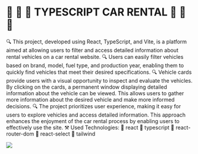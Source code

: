 # 🚗 🚗 🚗 TYPESCRIPT CAR RENTAL 🚗 🚗 🚗

🔍 This project, developed using React, TypeScript, and Vite, is a platform aimed at allowing users to filter and access detailed information about rental vehicles on a car rental website.
🔍 Users can easily filter vehicles based on brand, model, fuel type, and production year, enabling them to quickly find vehicles that meet their desired specifications.
🔍 Vehicle cards provide users with a visual opportunity to inspect and evaluate the vehicles. By clicking on the cards, a permanent window displaying detailed information about the vehicle can be viewed. This allows users to gather more information about the desired vehicle and make more informed decisions.
🔍 The project prioritizes user experience, making it easy for users to explore vehicles and access detailed information. This approach enhances the enjoyment of the car rental process by enabling users to effectively use the site.
⚒ Used Technologies:
📌 react
📌 typescript
📌 react-router-dom
📌 react-select
📌 tailwind

<img src="car.gif"  />
